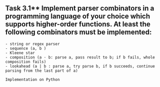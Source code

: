 ## Task 3.1** Implement parser combinators in a programming language of your choice which supports higher-order functions. At least the following combinators must be implemented:

	- string or regex parser
	- sequence (a, b )
	- Kleene star
	- composition (a · b: parse a, pass result to b; if b fails, whole composition fails)
	- lookahead (a | b : parse a, try parse b, if b succeeds, continue parsing from the last part of a)
	
	Implementation on Python
	